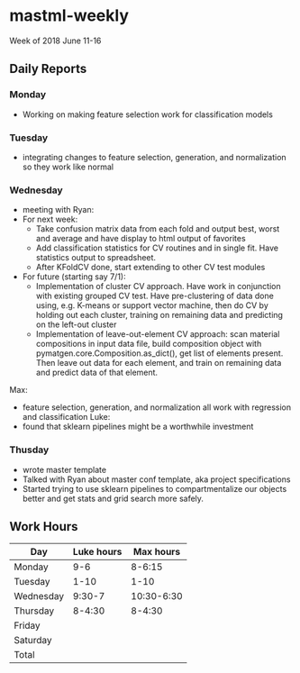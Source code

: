 # mastml-weekly

Week of 2018 June 11-16

## Daily Reports

### Monday
 - Working on making feature selection work for classification models
 
### Tuesday
 - integrating changes to feature selection, generation, and normalization so they work like normal

### Wednesday
 - meeting with Ryan:
 - For next week:
     - Take confusion matrix data from each fold and output best, worst and average and have display to html output of favorites
     - Add classification statistics for CV routines and in single fit. Have statistics output to spreadsheet.
     - After KFoldCV done, start extending to other CV test modules
  - For future (starting say 7/1):
     - Implementation of cluster CV approach. Have work in conjunction with existing grouped CV test. Have pre-clustering of data done using, e.g. K-means or support vector machine, then do CV by holding out each cluster, training on remaining data and predicting on the left-out cluster
     - Implementation of leave-out-element CV approach: scan material compositions in input data file, build composition object with pymatgen.core.Composition.as_dict(), get list of elements present. Then leave out data for each element, and train on remaining data and predict data of that element.
  
Max:
 - feature selection, generation, and normalization all work with regression and classification
Luke:
 - found that sklearn pipelines might be a worthwhile investment

### Thusday

- wrote master template
- Talked with Ryan about master conf template, aka project specifications
- Started trying to use sklearn pipelines to compartmentalize our objects better and get stats and grid search more safely.

## Work Hours

Day | Luke hours | Max hours
--- | --- | ---
Monday | 9-6 | 8-6:15
Tuesday | 1-10 | 1-10
Wednesday | 9:30-7 | 10:30-6:30
Thursday | 8-4:30 | 8-4:30
Friday | |
Saturday | |
Total | |
